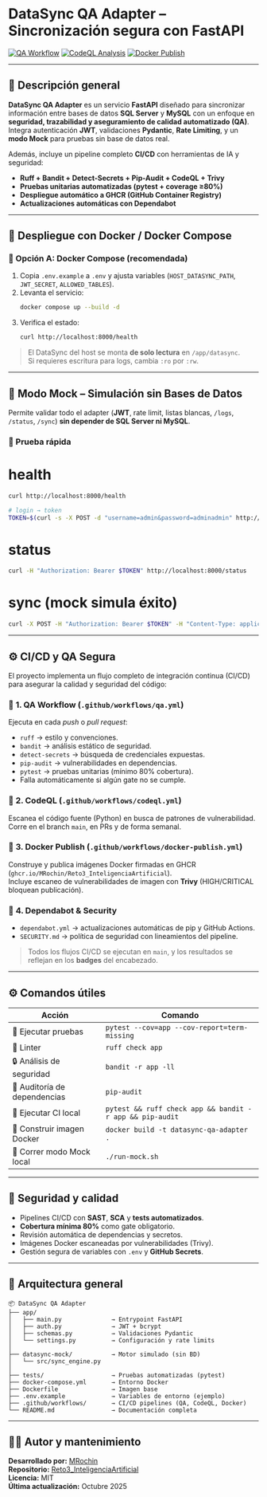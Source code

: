 
# DataSync QA Adapter – Sincronización segura con FastAPI

[![QA Workflow](https://github.com/MRochin/Reto3_InteligenciaArtificial/actions/workflows/qa.yml/badge.svg)](https://github.com/MRochin/Reto3_InteligenciaArtificial/actions/workflows/qa.yml)
[![CodeQL Analysis](https://github.com/MRochin/Reto3_InteligenciaArtificial/actions/workflows/codeql.yml/badge.svg)](https://github.com/MRochin/Reto3_InteligenciaArtificial/actions/workflows/codeql.yml)
[![Docker Publish](https://github.com/MRochin/Reto3_InteligenciaArtificial/actions/workflows/docker-publish.yml/badge.svg)](https://github.com/MRochin/Reto3_InteligenciaArtificial/actions/workflows/docker-publish.yml)

---

## 🧩 Descripción general

**DataSync QA Adapter** es un servicio **FastAPI** diseñado para sincronizar información entre bases de datos **SQL Server** y **MySQL** con un enfoque en **seguridad, trazabilidad y aseguramiento de calidad automatizado (QA)**.  
Integra autenticación **JWT**, validaciones **Pydantic**, **Rate Limiting**, y un **modo Mock** para pruebas sin base de datos real.  

Además, incluye un pipeline completo **CI/CD** con herramientas de IA y seguridad:

- **Ruff + Bandit + Detect-Secrets + Pip-Audit + CodeQL + Trivy**  
- **Pruebas unitarias automatizadas (pytest + coverage ≥80%)**  
- **Despliegue automático a GHCR (GitHub Container Registry)**  
- **Actualizaciones automáticas con Dependabot**  

---

## 🚀 Despliegue con Docker / Docker Compose

### 🧱 Opción A: Docker Compose (recomendada)
1. Copia `.env.example` a `.env` y ajusta variables (`HOST_DATASYNC_PATH`, `JWT_SECRET`, `ALLOWED_TABLES`).
2. Levanta el servicio:
   ```bash
   docker compose up --build -d
   ```
3. Verifica el estado:
   ```bash
   curl http://localhost:8000/health
   ```

> El DataSync del host se monta **de solo lectura** en `/app/datasync`.  
> Si requieres escritura para logs, cambia `:ro` por `:rw`.

---


## 🧪 Modo Mock – Simulación sin Bases de Datos

Permite validar todo el adapter (**JWT**, rate limit, listas blancas, `/logs`, `/status`, `/sync`) **sin depender de SQL Server ni MySQL**.

### 🔎 Prueba rápida

# health
```bash 
curl http://localhost:8000/health
```
```bash 
# login → token
TOKEN=$(curl -s -X POST -d "username=admin&password=adminadmin" http://localhost:8000/auth/login | jq -r .access_token)
```

# status
```bash 
curl -H "Authorization: Bearer $TOKEN" http://localhost:8000/status
```
# sync (mock simula éxito)
```bash 
curl -X POST -H "Authorization: Bearer $TOKEN" -H "Content-Type: application/json"   -d '{"tables":["kpi_jornadas"],"dry_run":true}' http://localhost:8000/sync
```

---

## ⚙️ CI/CD y QA Segura

El proyecto implementa un flujo completo de integración continua (CI/CD) para asegurar la calidad y seguridad del código:

### 🧪 **1. QA Workflow (`.github/workflows/qa.yml`)**
Ejecuta en cada *push* o *pull request*:
- `ruff` → estilo y convenciones.  
- `bandit` → análisis estático de seguridad.  
- `detect-secrets` → búsqueda de credenciales expuestas.  
- `pip-audit` → vulnerabilidades en dependencias.  
- `pytest` → pruebas unitarias (mínimo 80% cobertura).  
- Falla automáticamente si algún gate no se cumple.

### 🔬 **2. CodeQL (`.github/workflows/codeql.yml`)**
Escanea el código fuente (Python) en busca de patrones de vulnerabilidad.  
Corre en el branch `main`, en PRs y de forma semanal.

### 🐳 **3. Docker Publish (`.github/workflows/docker-publish.yml`)**
Construye y publica imágenes Docker firmadas en GHCR (`ghcr.io/MRochin/Reto3_InteligenciaArtificial`).  
Incluye escaneo de vulnerabilidades de imagen con **Trivy** (HIGH/CRITICAL bloquean publicación).

### 🧠 **4. Dependabot & Security**
- `dependabot.yml` → actualizaciones automáticas de pip y GitHub Actions.  
- `SECURITY.md` → política de seguridad con lineamientos del pipeline.  

> Todos los flujos CI/CD se ejecutan en `main`, y los resultados se reflejan en los **badges** del encabezado.

---

## ⚙️ Comandos útiles

| Acción | Comando |
|--------|----------|
| 🧪 Ejecutar pruebas | `pytest --cov=app --cov-report=term-missing` |
| 🧰 Linter | `ruff check app` |
| 🔒 Análisis de seguridad | `bandit -r app -ll` |
| 🧼 Auditoría de dependencias | `pip-audit` |
| 🧬 Ejecutar CI local | `pytest && ruff check app && bandit -r app && pip-audit` |
| 🐳 Construir imagen Docker | `docker build -t datasync-qa-adapter .` |
| 🚀 Correr modo Mock local | `./run-mock.sh` |

---

## 🔐 Seguridad y calidad

- Pipelines CI/CD con **SAST**, **SCA** y **tests automatizados**.  
- **Cobertura mínima 80%** como gate obligatorio.  
- Revisión automática de dependencias y secretos.  
- Imágenes Docker escaneadas por vulnerabilidades (Trivy).  
- Gestión segura de variables con `.env` y **GitHub Secrets**.  

---

## 🧠 Arquitectura general

```
📦 DataSync QA Adapter
├── app/
│   ├── main.py              → Entrypoint FastAPI
│   ├── auth.py              → JWT + bcrypt
│   ├── schemas.py           → Validaciones Pydantic
│   └── settings.py          → Configuración y rate limits
│
├── datasync-mock/           → Motor simulado (sin BD)
│   └── src/sync_engine.py
│
├── tests/                   → Pruebas automatizadas (pytest)
├── docker-compose.yml       → Entorno Docker
├── Dockerfile               → Imagen base
├── .env.example             → Variables de entorno (ejemplo)
├── .github/workflows/       → CI/CD pipelines (QA, CodeQL, Docker)
└── README.md                → Documentación completa
```

---

## 🧑‍💻 Autor y mantenimiento

**Desarrollado por:** [MRochin](https://github.com/MRochin)  
**Repositorio:** [Reto3_InteligenciaArtificial](https://github.com/MRochin/Reto3_InteligenciaArtificial)  
**Licencia:** MIT  
**Última actualización:** Octubre 2025
